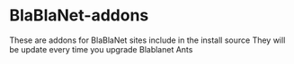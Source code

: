 BlaBlaNet-addons
================

These are addons for BlaBlaNet sites include in the install source 
They will be update every time you upgrade Blablanet Ants 


